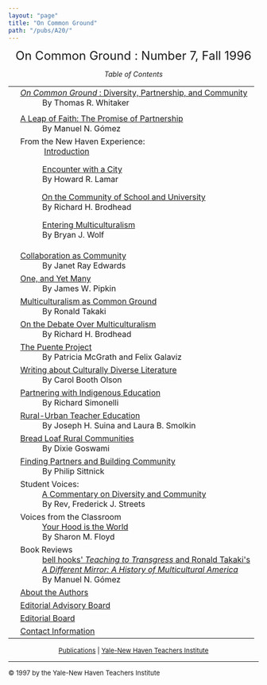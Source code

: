 ```yaml
---
layout: "page"
title: "On Common Ground"
path: "/pubs/A20/"
---
```

<main>
<center><font size="+2">On Common Ground : 
Number 7, Fall 1996</font><p>
<i>Table of Contents</i></p></center><p>
<table>
<tbody><tr valign="top"><td align="right">
</td><td><a href="whitaker.html"><i>On Common Ground</i> : Diversity,
Partnership, and Community</a><br/>
<font color="white" style="visibility:hidden;">______</font>By Thomas R. Whitaker
</td></tr><tr valign="top"><td align="right">
</td></tr><tr valign="top"><td align="right">
</td><td><a href="gomez.html">A Leap of Faith: The Promise of Partnership
</a><br/>
<font color="white" style="visibility:hidden;">______</font>By Manuel N. Gómez
</td></tr><tr valign="top"><td align="right">
</td><td> From the New Haven Experience:  
<br/>
<font color="white" style="visibility:hidden;">______</font>
<a href="introduction.html">Introduction
</a>
<p>
<font color="white" style="visibility:hidden;">______</font><a href="lamar.html">Encounter with a
City</a><br/>
<font color="white" style="visibility:hidden;">______</font>By Howard R. Lamar
</p><p>
<font color="white" style="visibility:hidden;">______</font><a href="brodhead1.html">On the Community
of School and University</a><br/>
<font color="white" style="visibility:hidden;">______</font>By Richard H. Brodhead
</p><p>
<font color="white" style="visibility:hidden;">______</font><a href="wolf.html">Entering
Multiculturalism</a>
<br/>
<font color="white" style="visibility:hidden;">______</font>By Bryan J. Wolf
</p></td></tr><tr valign="top"><td align="right">
</td><td><a href="edwards.html">Collaboration as Community</a><br/>
<font color="white" style="visibility:hidden;">______</font>By Janet Ray Edwards
</td></tr><tr valign="top"><td align="right">
</td><td><a href="pipkin.html">One, and Yet Many</a><br/>
<font color="white" style="visibility:hidden;">______</font>By James W. Pipkin
</td></tr><tr valign="top"><td align="right">
</td><td><a href="takaki.html">Multiculturalism as Common Ground</a><br/>
<font color="white" style="visibility:hidden;">______</font>By Ronald Takaki
</td></tr><tr valign="top"><td align="right">
</td><td><a href="brodhead2.html">On the Debate Over Multiculturalism</a><br/>
<font color="white" style="visibility:hidden;">______</font>By Richard H. Brodhead
</td></tr><tr valign="top"><td align="right">
</td><td><a href="mcgarth-galaviz.html">The Puente Project</a><br/>
<font color="white" style="visibility:hidden;">______</font>By Patricia McGrath and Felix Galaviz
</td></tr><tr valign="top"><td align="right">
</td><td><a href="olson.html">Writing about Culturally Diverse Literature
</a><br/>
<font color="white" style="visibility:hidden;">______</font>By Carol Booth Olson
</td></tr><tr valign="top"><td align="right">
</td><td><a href="simonelli.html">Partnering with Indigenous Education
</a><br/>
<font color="white" style="visibility:hidden;">______</font>By Richard Simonelli
</td></tr><tr valign="top"><td align="right">
</td><td><a href="suina-smoklin.html">Rural-Urban Teacher Education
</a><br/>
<font color="white" style="visibility:hidden;">______</font>By Joseph H. Suina and Laura B. Smolkin
</td></tr><tr valign="top"><td align="right">
</td><td><a href="goswami.html">Bread Loaf Rural Communities
</a><br/>
<font color="white" style="visibility:hidden;">______</font>By Dixie Goswami
</td></tr><tr valign="top"><td align="right">
</td><td><a href="sittnick.html">Finding Partners and Building Community
</a><br/>
<font color="white" style="visibility:hidden;">______</font>By Philip Sittnick
</td></tr><tr valign="top"><td align="right">
</td><td>Student Voices:
<br/>
<font color="white" style="visibility:hidden;">______</font><a href="streets.html">A Commentary on
Diversity and Community</a><br/>
<font color="white" style="visibility:hidden;">______</font>By Rev, Frederick J. Streets
</td></tr><tr valign="top"><td align="right">
</td><td>Voices from the Classroom
<br/>
<font color="white" style="visibility:hidden;">______</font><a href="floyd.html">Your Hood is the
World</a><br/>
<font color="white" style="visibility:hidden;">______</font>By Sharon M. Floyd
</td></tr><tr valign="top"><td align="right">
</td><td>Book Reviews
<br/>
<font color="white" style="visibility:hidden;">______</font><a href="bookreviews.html">bell hooks'
<i>Teaching to Transgress</i>   and Ronald Takaki's 
<br/><font color="white" style="visibility:hidden;">______</font><i>A Different Mirror: A History of
Multicultural America </i>
</a><br/>
<font color="white" style="visibility:hidden;">______</font>By Manuel N. Gómez
</td></tr><tr valign="top"><td align="right">
</td><td><a href="aboutauth7.html">
About the Authors
</a>
</td></tr><tr valign="top"><td align="right">
</td><td><a href="eaboard7.html">
Editorial Advisory Board
</a>
</td></tr><tr valign="top"><td align="right">
</td><td><a href="eboard7.html">
Editorial Board</a>
</td></tr><tr valign="top"><td align="right">
</td><td><a href="contact7.html">
Contact Information</a>
</td></tr></tbody></table>
</p>
<center><font size="-1"><a href="..\">Publications</a> | 
<a href="..\..\">Yale-New Haven Teachers
Institute</a></font></center>
<hr/>
<font size="-1">
© 1997 by the Yale-New Haven Teachers Institute
</font>
</main>